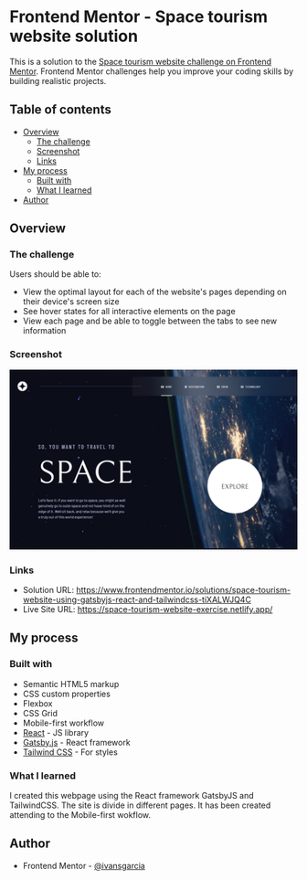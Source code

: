 # Frontend Mentor - Space tourism website solution

This is a solution to the [Space tourism website challenge on Frontend Mentor](https://www.frontendmentor.io/challenges/space-tourism-multipage-website-gRWj1URZ3). Frontend Mentor challenges help you improve your coding skills by building realistic projects. 

## Table of contents

- [Overview](#overview)
  - [The challenge](#the-challenge)
  - [Screenshot](#screenshot)
  - [Links](#links)
- [My process](#my-process)
  - [Built with](#built-with)
  - [What I learned](#what-i-learned)
- [Author](#author)

## Overview

### The challenge

Users should be able to:

- View the optimal layout for each of the website's pages depending on their device's screen size
- See hover states for all interactive elements on the page
- View each page and be able to toggle between the tabs to see new information

### Screenshot

![](./screenshot.png)

### Links

- Solution URL: https://www.frontendmentor.io/solutions/space-tourism-website-using-gatsbyjs-react-and-tailwindcss-tiXALWJQ4C
- Live Site URL: https://space-tourism-website-exercise.netlify.app/

## My process

### Built with

- Semantic HTML5 markup
- CSS custom properties
- Flexbox
- CSS Grid
- Mobile-first workflow
- [React](https://reactjs.org/) - JS library
- [Gatsby.js](https://www.gatsbyjs.com/) - React framework
- [Tailwind CSS](https://tailwindcss.com/) - For styles

### What I learned

I created this webpage using the React framework GatsbyJS and TailwindCSS.
The site is divide in different pages.
It has been created attending to the Mobile-first wokflow.

## Author

- Frontend Mentor - [@ivansgarcia](https://www.frontendmentor.io/profile/ivansgarcia)
